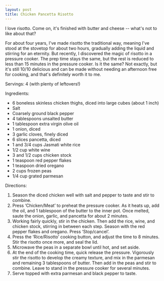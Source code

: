 ```yaml
---
layout: post
title: Chicken Pancetta Risotto
---
```


I love risotto. Come on, it's finished with butter and cheese -- what's not to like about that? 

For about four years, I've made risotto the traditional way, meaning I've stood at the stovetop for about two hours, gradually adding the liquid and stirring for an eternity. But recently, I discovered the magic of risotto in a pressure cooker. The prep time stays the same, but the rest is reduced to less than 15 minutes in the pressure cooker. Is it the same? Not exactly, but it's still 10/10 delicious and can be made without needing an afternoon free for cooking, and that's definitely worth it to me.

Servings: 4 (with plenty of leftovers!)

Ingredients:
* 6 boneless skinless chicken thighs, diced into large cubes (about 1 inch)
* Salt
* Coarsely ground black pepper
* 4 tablespoons unsalted butter
* 1 tablespoon extra virgin olive oil
* 1 onion, diced
* 3 garlic cloves, finely diced
* 6 slices pancetta, diced
* 1 and 3/4 cups Jasmati white rice
* 1/2 cup white wine
* 3 and 1/2 cups chicken stock
* 1 teaspoon red pepper flakes
* 1 teaspoon dried oregano
* 2 cups frozen peas
* 1/4 cup grated parmesan

Directions:
1. Season the diced chicken well with salt and pepper to taste and stir to combine.
2. Press ‘Chicken/Meat’ to preheat the pressure cooker. As it heats up, add the oil, and 1 tablespoon of the butter to the inner pot. Once melted, saute the onion, garlic, and pancetta for about 2 minutes.
3. Working fairly quickly, stir in the chicken. Then add the rice, wine, and chicken stock, stirring in between each step. Season with the red pepper flakes and oregano. Press ‘Stop/cancel’.
4. Press the ‘Rice/Risotto’ cooking button, and adjust the time to 8 minutes. Stir the risotto once more, and seal the lid.
5. Microwave the peas in a separate bowl until hot, and set aside.
6. At the end of the cooking time, quick release the pressure. Vigorously stir the risotto to develop the creamy texture, and mix in the parmesan and remaining 3 tablespoons of butter. Then add in the peas and stir to combine. Leave to stand in the pressure cooker for several minutes.
7. Serve topped with extra parmesan and black pepper to taste.
